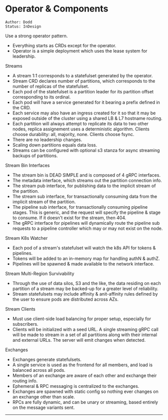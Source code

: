 # Operator & Components
```
Author: Dodd
Status: InDesign
```

Use a strong operator pattern.
- Everything starts as CRDs except for the operator.
- Operator is a simple deployment which uses the lease system for leadership.

Streams
- A stream 1:1 corresponds to a statefulset generated by the operator.
- Stream CRD declares number of partitions, which corresponds to the number of replicas of the statefulset.
- Each pod of the statefulset is a partition leader for its partition offset corresponding to its ordinal.
- Each pod will have a service generated for it bearing a prefix defined in the CRD.
- Each service may also have an ingress created for it so that it may be exposed outside of the cluster using a shared LB & L7 hostname routing.
- Each partition will always attempt to replicate its data to two other nodes, replica assignement uses a deterministic algorithm. Clients choose durability: all, majority, none. Clients choose fsync.
- There are no leadership changes.
- Scaling down partitions equals data loss.
- Streams can be configured with optional s3 stanza for async streaming backups of partitions.

Stream Bin Interfaces
- The stream bin is DEAD SIMPLE and is composed of 4 gRPC interfaces.
- The metadata interface, which streams out the partition connection info.
- The stream pub interface, for publishing data to the implicit stream of the partition.
- The stream sub interface, for transactionally consuming data from the implicit stream of the partition.
- The pipeline sub interface, for transactionally consuming pipeline stages. This is generic, and the request will specify the pipeline & stage to consume. If it doesn't exist for the stream, then 404.
- The gRPC interface for pipelines will dynamically route the pipeline sub requests to a pipeline controller which may or may not exist on the node.

Stream K8s Watcher
- Each pod of a stream's statefulset will watch the k8s API for tokens & pipelines.
- Tokens will be added to an in-memory map for handling authN & authZ.
- Pipelines will be spawned & made available to the network interface.

Stream Multi-Region Survivability
- Through the use of data silos, S3 and the like, the data residing on each partition of a stream may be backed-up for a greater level of reliability.
- Stream statefulsets may include affinity & anit-affinity rules defined by the user to ensure pods are distributed across AZs.

Stream Clients
- Must use client-side load balancing for proper setup, especially for subscribers.
- Clients will be initialized with a seed URL. A single streaming gRPC call will be made to stream in a set of all partitions along with their internal and external URLs. The server will emit changes when detected.

Exchanges
- Exchanges generate statefulsets.
- A single service is used as the frontend for all members, and load is balanced across all pods.
- Members of an exchange are aware of each other and exchange their routing info.
- Ephemeral & RPC messaging is centralized to the exchanges.
- Exchanges are spawned with static config so nothing ever changes on an exchange other than scale.
- RPCs are fully dynamic, and can be unary or streaming, based entirely on the message variants sent.

----
